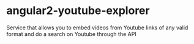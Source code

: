 # angular2-youtube-explorer
Service that allows you to embed videos from Youtube links of any valid format and do a search on Youtube through the API
